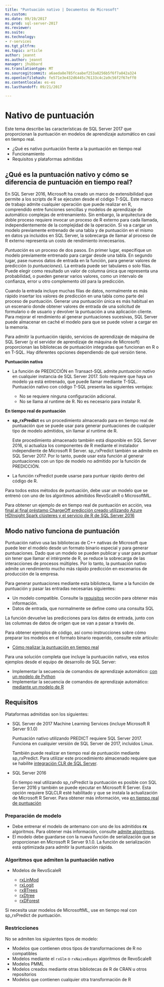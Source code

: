 ```yaml
---
title: "Puntuación nativo | Documentos de Microsoft"
ms.custom: 
ms.date: 09/19/2017
ms.prod: sql-server-2017
ms.reviewer: 
ms.suite: 
ms.technology:
- r-services
ms.tgt_pltfrm: 
ms.topic: article
author: jeannt
ms.author: jeannt
manager: jhubbard
ms.translationtype: MT
ms.sourcegitcommit: a6aeda8e785fcaabef253a8256b5f6f7a842a324
ms.openlocfilehash: fe571e3e432d6445c76133c4c2a9c56f2f67eff0
ms.contentlocale: es-es
ms.lasthandoff: 09/21/2017

---
```


# <a name="native-scoring"></a>Nativo de puntuación

Este tema describe las características de SQL Server 2017 que proporcionan la puntuación en modelos de aprendizaje automático en casi en tiempo real.

+ ¿Qué es nativo puntuación frente a la puntuación en tiempo real
+ Funcionamiento
+ Requisitos y plataformas admitidas

## <a name="what-is-native-scoring-and-how-is-it-different-from-realtime-scoring"></a>¿Qué es la puntuación nativo y cómo se diferencia de puntuación en tiempo real?

En SQL Server 2016, Microsoft ha creado un marco de extensibilidad que permite a los scripts de R se ejecuten desde el código T-SQL. Este marco de trabajo admite cualquier operación que puede realizar en R, comprendido entre funciones sencillas y modelos de aprendizaje de automático complejas de entrenamiento. Sin embargo, la arquitectura de doble proceso requiere invocar un proceso de R externo para cada llamada, independientemente de la complejidad de la operación. Si va a cargar un modelo previamente entrenado de una tabla y de puntuación en el mismo en datos ya incluidos en SQL Server, la sobrecarga de llamar al proceso de R externo representa un costo de rendimiento innecesarios.

_Puntuación_ es un proceso de dos pasos. En primer lugar, especifique un modelo previamente entrenado para cargar desde una tabla. En segundo lugar, pase nuevos datos de entrada en la función, para generar valores de predicción (o _puntuaciones_). La entrada puede ser tabulares o solo filas. Puede elegir como resultado un valor de columna única que representa una probabilidad, o pueden generar varios valores, como un intervalo de confianza, error u otro complemento útil para la predicción.

Cuando la entrada incluye muchas filas de datos, normalmente es más rápido insertar los valores de predicción en una tabla como parte del proceso de puntuación.  Generar una puntuación única es más habitual en un escenario donde obtener valores de entrada de una solicitud de formulario o de usuario y devolver la puntuación a una aplicación cliente. Para mejorar el rendimiento al generar puntuaciones sucesivas, SQL Server puede almacenar en caché el modelo para que se puede volver a cargar en la memoria.

Para admitir la puntuación rápido, servicios de aprendizaje de máquina de SQL Server (y el servidor de aprendizaje de máquina de Microsoft) proporcionan las bibliotecas de puntuación integradas que funcionan en R o en T-SQL. Hay diferentes opciones dependiendo de qué versión tiene.

**Puntuación nativa**

+ La función de PREDICCIÓN en Transact-SQL admite _puntuación nativo_ en cualquier instancia de SQL Server 2017. Solo requiere que haya un modelo ya está entrenado, que puede llamar mediante T-SQL. Puntuación nativo con código T-SQL presenta las siguientes ventajas:

    + No se requiere ninguna configuración adicional.
    + No se llama al runtime de R. No es necesario para instalar R.

**En tiempo real de puntuación**

+ **sp_rxPredict** es un procedimiento almacenado para en tiempo real de puntuación que se puede usar para generar puntuaciones de cualquier tipo de modelo admitidos, sin llamar al runtime de R.

  Este procedimiento almacenado también está disponible en SQL Server 2016, si actualiza los componentes de R mediante el instalador independiente de Microsoft R Server. sp_rxPredict también se admite en SQL Server 2017. Por lo tanto, puede usar esta función al generar puntuaciones con un tipo de modelo no admitido por la función de PREDICCIÓN.

+ La función rxPredict puede usarse para puntuar rápido dentro del código de R.

Para todos estos métodos de puntuación, debe usar un modelo que se entrenó con uno de los algoritmos admitidos RevoScaleR o MicrosoftML.

Para obtener un ejemplo de en tiempo real de puntuación en acción, vea [final al final préstamo ChargeOff predicción creado utilizando Azure HDInsight Spark clústeres y el servicio de R de SQL Server 2016](https://blogs.msdn.microsoft.com/rserver/2017/06/29/end-to-end-loan-chargeoff-prediction-built-using-azure-hdinsight-spark-clusters-and-sql-server-2016-r-service/)

## <a name="how-native-scoring-works"></a>Modo nativo funciona de puntuación

Puntuación nativo usa las bibliotecas de C++ nativas de Microsoft que puede leer el modelo desde un formato binario especial y para generar puntuaciones. Dado que un modelo se pueden publicar y usar para puntuar sin tener que llamar el intérprete de R, se reduce la sobrecarga de las interacciones de procesos múltiples. Por lo tanto, la puntuación nativo admite un rendimiento mucho más rápido predicción en escenarios de producción de la empresa.

Para generar puntuaciones mediante esta biblioteca, llame a la función de puntuación y pasar las entradas necesarias siguientes:

+ Un modelo compatible. Consulte la [requisitos](#Requirements) sección para obtener más información.
+ Datos de entrada, que normalmente se define como una consulta SQL

La función devuelve las predicciones para los datos de entrada, junto con las columnas de datos de origen que se van a pasar a través de.

Para obtener ejemplos de código, así como instrucciones sobre cómo preparar los modelos en el formato binario requerido, consulte este artículo:

+ [Cómo realizar la puntuación en tiempo real](r/how-to-do-realtime-scoring.md)

Para una solución completa que incluye la puntuación nativo, vea estos ejemplos desde el equipo de desarrollo de SQL Server:

+ Implementar la secuencia de comandos de aprendizaje automático: [con un modelo de Python](https://microsoft.github.io/sql-ml-tutorials/python/rentalprediction/step/3.html)
+ Implementar la secuencia de comandos de aprendizaje automático: [mediante un modelo de R](https://microsoft.github.io/sql-ml-tutorials/R/rentalprediction/step/3.html)

## <a name="requirements"></a>Requisitos

Plataformas admitidas son los siguientes:

+ SQL Server de 2017 Machine Learning Services (incluye Microsoft R Server 9.1.0)
    
    Puntuación nativo utilizando PREDICT requiere SQL Server 2017.
    Funciona en cualquier versión de SQL Server de 2017, incluidos Linux.

    También puede realizar en tiempo real de puntuación mediante sp_rxPredict. Para utilizar este procedimiento almacenado requiere que se habilite [integración CLR de SQL Server](https://docs.microsoft.com/dotnet/framework/data/adonet/sql/introduction-to-sql-server-clr-integration).

+ SQL Server 2016

   En tiempo real utilizando sp_rxPredict la puntuación es posible con SQL Server 2016 y también se puede ejecutar en Microsoft R Server. Esta opción requiere SQLCLR esté habilitado y que se instala la actualización de Microsoft R Server.
   Para obtener más información, vea [en tiempo real de puntuación](Real-time-scoring.md)

### <a name="model-preparation"></a>Preparación de modelo

+ Debe entrenar el modelo de antemano con uno de los admitidos **rx** algoritmos. Para obtener más información, consulte [admite algoritmos](#bkmk_native_supported_algos).
+ El modelo debe guardarse con la nueva función de serialización que se proporcionan en Microsoft R Server 9.1.0. La función de serialización está optimizada para admitir la puntuación rápida.

### <a name="bkmk_native_supported_algos"></a>Algoritmos que admiten la puntuación nativo

+ Modelos de RevoScaleR

  + [rxLinMod](https://docs.microsoft.com/r-server/r-reference/revoscaler/rxlinmod)
  + [rxLogit](https://docs.microsoft.com/r-server/r-reference/revoscaler/rxlogit)
  + [rxBTrees](https://docs.microsoft.com/r-server/r-reference/revoscaler/rxbtrees)
  + [rxDtree](https://docs.microsoft.com/r-server/r-reference/revoscaler/rxdtree)
  + [rxDForest](https://docs.microsoft.com/r-server/r-reference/revoscaler/rxdforest)

Si necesita usar modelos de MicrosoftML, use en tiempo real con sp_rxPredict de puntuación.

### <a name="restrictions"></a>Restricciones

No se admiten los siguientes tipos de modelo:

+ Modelos que contienen otros tipos de transformaciones de R no compatibles
+ Modelos mediante el `rxGlm` o `rxNaiveBayes` algoritmos de RevoScaleR
+ Modelos PMML
+ Modelos creados mediante otras bibliotecas de R de CRAN u otros repositorios
+ Modelos que contienen cualquier otra transformación de R

